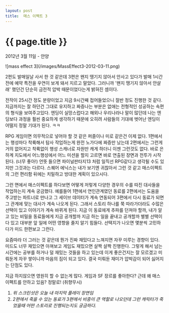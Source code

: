 ```yaml
---
layout: post
title:  매스 이펙트 3 
---
```


{{ page.title }}
================

<p class="meta">2012년 3월 11일 - 안양</p>
![mass effect 3](/images/MassEffect3-2012-03-11.png)

2편도 발매일날 사서 한 것 같은데 3편은 왠지 땡기지 않아서 안사고 있다가 발매 1시간 전에 예약 특전을 우연이 보게 돼서 지르고 말았다.  그러니까 '왠지 땡기지 않아서 안살래' 했던건 단순히 금전적 압박 때문이었다는게 밝혀진 셈이다. 

전작이 25시간 정도 분량이었고 지금 9시간째 접어들었으니 절반 정도 진행한 것 같다. 지금까지는 잘 하던건 그대로 유지하고 짜증나는 부분은 없애는 전형적인 성공하는 속편의 형식을 보여주고있다. 엔딩이 실망스럽다고 해외나 우리나라나 말이 많던데 나는 엔딩보다 과정을 훨씬 중요하게 생각하기 때문에 오히려 사람들의 기대에 벗어난 엔딩이 어떨지 정말 기대가 된다. ㅋㅋ

RPG 게임이면 의무적으로 넣어야 할 것 같은 퍼즐이나 미로 같은건 이제 없다. 1편에서는 행성마다 착륙해서 탐사 작업하는게 완전 노가다에 짜증만 났는데 2편에서는 그런게 거의 없어지고 착륙없이 행성 스캐너로 자원만 캐게 하더니 이젠 그런것도 없다. 바로 은하계 지도에서 어느행성에서 어느 미션을 할지 고르면 바로 연출된 장면과 전투가 시작된다. (너무 좋아!) 언뜻 들으면 파이널판타지13 처럼 일직선 RPG같다고 생각될 수도 있지만 그것과는 다르다. 스퀘어 에닉스는 내가 보기엔 귀찮아서 그런 것 같고 매스이펙트의 그런 편리함 뒤에는 치밀하고 방대한 계획이 있으시다. 

그런 면에서 매스이펙트를 하다보면 어떻게 저렇게 다양한 경우의 수를 따진 대사들을 작업하는지 계속 궁금했다. 예를들어 1편에서 연인관계였던 동료를 2편에서는 도움을 주고받는 파트너로 만나고 그 세이브 데이터가 계속 연동되어 3편에서 다시 동료가 되면 그 관계에 맞는 대사가 계속 나오게 된다. 그래서 스토리 하나를 쭉 따라가더라도 수많은 선택이 있고 이야기가 계속 바뀌게 된다. 지금 이 동료에게 추파를 던져야 할까, 내가 알고 있는 비밀을 동료들에게 지금 공개할까 지금 하는 일을 끝내고 공개할까 별별 선택이 다 있고 대부분 앞 일에 어떤 영향을 줄지 알기 힘들다. 선택지가 나오면 몇분씩 고민하다가 미드 한편보고 그런다. 

요즘따라 더 그러는 것 같은데 뭔가 진짜 재밌다고 느껴지면 자꾸 미루는 경향이 있다. 미드도 너무 재밌으면 아껴보고 게임도 재밌으면 살짝 살짝 진행한다. 그렇게 해서 남는 시간에는 공부를 하거나 덜 재밌는 것들을 하고 있는데 이게 좋은건지는 잘 모르겠고 미뤄둔게 자꾸 쌓이니까 마음의 짐이 되고 있다. 결국 미뤄둔 재미가 압박감이 되어 싫어지는 단점도 있다. 

지금 하지않으면 영원히 할 수 없는게 많다. 게임과 SF 장르를 좋아한다? 근데 왜 매스이펙트를 안하고 있음? 정말로! (취향무시)

1. *위 스크린샷은 오늘 내 마지막 플레이 장면임*
2. *2편에서 죽을 수 있는 동료가 3편에서 비중이 큰 역할로 나오던데 그런 캐릭터가 죽었을때 어떤 스토리로 진행되는지도 궁금하다.*